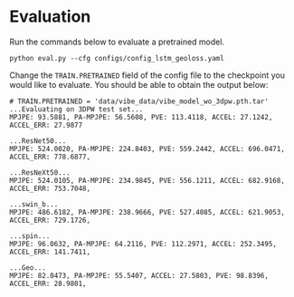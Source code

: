 # Evaluation

Run the commands below to evaluate a pretrained model.

```shell script
python eval.py --cfg configs/config_lstm_geoloss.yaml
```

Change the `TRAIN.PRETRAINED` field of the config file to the checkpoint you would like to evaluate.
You should be able to obtain the output below:

```shell script
# TRAIN.PRETRAINED = 'data/vibe_data/vibe_model_wo_3dpw.pth.tar'
...Evaluating on 3DPW test set...
MPJPE: 93.5881, PA-MPJPE: 56.5608, PVE: 113.4118, ACCEL: 27.1242, ACCEL_ERR: 27.9877

...ResNet50...
MPJPE: 524.0020, PA-MPJPE: 224.8403, PVE: 559.2442, ACCEL: 696.0471, ACCEL_ERR: 778.6877,

...ResNeXt50...
MPJPE: 524.0105, PA-MPJPE: 234.9845, PVE: 556.1211, ACCEL: 682.9168, ACCEL_ERR: 753.7048,

...swin_b...
MPJPE: 486.6182, PA-MPJPE: 238.9666, PVE: 527.4085, ACCEL: 621.9053, ACCEL_ERR: 729.1726,

...spin...
MPJPE: 96.0632, PA-MPJPE: 64.2116, PVE: 112.2971, ACCEL: 252.3495, ACCEL_ERR: 141.7411,

...Geo...
MPJPE: 82.0473, PA-MPJPE: 55.5407, ACCEL: 27.5803, PVE: 98.8396, ACCEL_ERR: 28.9801,

```
